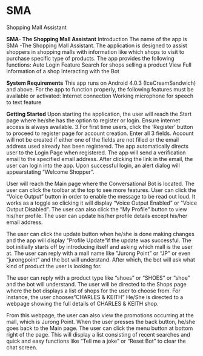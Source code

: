 # SMA
Shopping Mall Assistant


**SMA- The Shopping Mall Assistant**
Introduction The name of the app is SMA -The Shopping Mall Assistant. The application is designed to assist shoppers in shopping malls with information like which shops to visit to purchase specific type of products. The app provides the following functions: Auto Login Feature Search for shops selling a product View Full information of a shop Interacting with the Bot

**System Requirements**
This app runs on Android 4.0.3 (IceCreamSandwich) and above. For the app to function properly, the following features must be available or activated: 
  Internet connection 
  Working microphone for speech to text feature

**Getting Started** 
Upon starting the application, the user will reach the Start page where he/she has the option to register or login. Ensure internet access is always available. 3.For first time users, click the ‘Register’ button to proceed to register page for account creation.
Enter all 3 fields. Account will not be created if either one of the fields are not filled or the email address used already has been registered. The app automatically directs user to the Login Page when registered. The app will send a verification email to the specified email address. After clicking the link in the email, the user can login into the app. Upon successful login, an alert dialog will appearstating “Welcome Shopper”.

User will reach the Main page where the Conversational Bot is located. The user can click the toolbar at the top to see more features. User can click the “Voice Output” button in order to enable the message to be read out loud. It works as a toggle so clicking it will display “Voice Output Enabled” or “Voice Output Disabled”. 
The user can also click the ”My Profile” button to view his/her profile. The user can update his/her profile details except his/her email address. 

The user can click the update button when he/she is done making changes and the app will display “Profile Update”if the update was successful. The bot initially starts off by introducing itself and asking which mall is the user at. The user can reply with a mall name like ”Jurong Point” or “JP” or even “jurongpoint” and the bot will understand. After which, the bot will ask what kind of product the user is looking for. 

The user can reply with a product type like “shoes” or “SHOES” or “shoe” and the bot will understand. The user will be directed to the Shops page where the bot displays a list of shops for the user to choose from. For instance, the user chooses“CHARLES & KEITH” He/She is directed to a webpage showing the full details of CHARLES & KEITH shop. 

From this webpage, the user can also view the promotions occurring at the mall, which is Jurong Point. When the user presses the back button, he/she goes back to the Main page. The user can click the menu button at bottom right of the page. This will display a list consisting of recent searches and quick and easy functions like “Tell me a joke” or “Reset Bot” to clear the chat screen.
